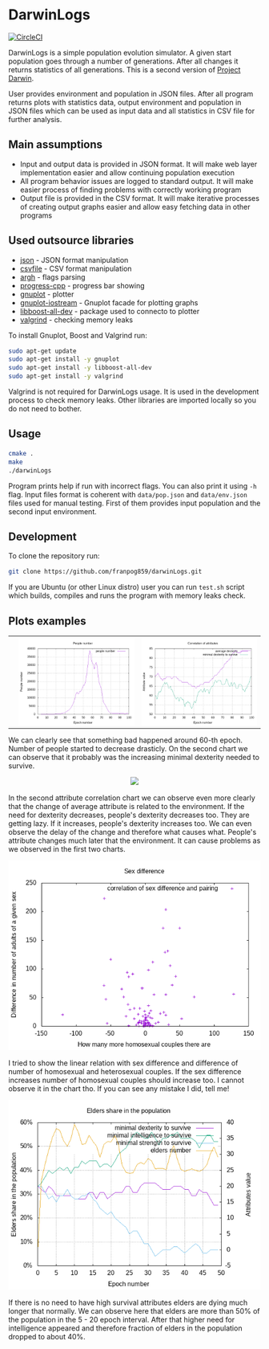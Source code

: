 # DarwinLogs

[![CircleCI](https://circleci.com/gh/franpog859/darwinLogs.svg?style=shield)](https://circleci.com/gh/franpog859/darwinLogs)

DarwinLogs is a simple population evolution simulator. A given start population goes through a number of generations. After all changes it returns statistics of all generations. This is a second version of [Project Darwin](https://github.com/franpog859/darwin).

User provides environment and population in JSON files. After all program returns plots with statistics data, output environment and population in JSON files which can be used as input data and all statistics in CSV file for further analysis.

## Main assumptions

- Input and output data is provided in JSON format. It will make web layer implementation easier and allow continuing population execution
- All program behavior issues are logged to standard output. It will make easier process of finding problems with correctly working program
- Output file is provided in the CSV format. It will make iterative processes of creating output graphs easier and allow easy fetching data in other programs

## Used outsource libraries

- [json](https://github.com/nlohmann/json) - JSON format manipulation
- [csvfile](https://gist.github.com/rudolfovich/f250900f1a833e715260a66c87369d15) - CSV format manipulation
- [argh](https://github.com/adishavit/argh) - flags parsing
- [progress-cpp](https://github.com/prakhar1989/progress-cpp) - progress bar showing
- [gnuplot](http://www.gnuplot.info/) - plotter
- [gnuplot-iostream](https://github.com/dstahlke/gnuplot-iostream) - Gnuplot facade for plotting graphs
- [libboost-all-dev](https://packages.debian.org/pl/sid/libboost-all-dev) - package used to connecto to plotter
- [valgrind](http://valgrind.org/) - checking memory leaks

To install Gnuplot, Boost and Valgrind run:

```sh
sudo apt-get update
sudo apt-get install -y gnuplot
sudo apt-get install -y libboost-all-dev
sudo apt-get install -y valgrind
```

Valgrind is not required for DarwinLogs usage. It is used in the development process to check memory leaks. Other libraries are imported locally so you do not need to bother.

## Usage

```sh
cmake .
make
./darwinLogs
```

Program prints help if run with incorrect flags. You can also print it using `-h` flag. Input files format is coherent with `data/pop.json` and `data/env.json` files used for manual testing. First of them provides input population and the second input environment.

## Development

To clone the repository run:

```sh
git clone https://github.com/franpog859/darwinLogs.git
```

If you are Ubuntu (or other Linux distro) user you can run `test.sh` script which builds, compiles and runs the program with memory leaks check.

## Plots examples

<p align="center">
<table>
  <tr>
    <th></th>
    <th scope="col"><img src="https://raw.githubusercontent.com/franpog859/darwinLogs/master/docs/1-attribute-correlation-people-number.png"></th>
    <th scope="col"><img src="https://raw.githubusercontent.com/franpog859/darwinLogs/master/docs/1-attribute-correlation-correlation-dexterity.png"></th>
  </tr>
</table>
</p>

We can clearly see that something bad happened around 60-th epoch. Number of people started to decrease drasticly. On the second chart we can observe that it probably was the increasing minimal dexterity needed to survive.

<p align="center">
  <img src="https://raw.githubusercontent.com/franpog859/darwinLogs/master/docs/2-delay-correlation-sex-and-couples.png">
</p>

In the second attribute correlation chart we can observe even more clearly that the change of average attribute is related to the environment. If the need for dexterity decreases, people's dexterity decreases too. They are getting lazy. If it increases, people's dexterity increases too. We can even observe the delay of the change and therefore what causes what. People's attribute changes much later that the environment. It can cause problems as we observed in the first two charts.

<p align="center">
  <img src="https://raw.githubusercontent.com/franpog859/darwinLogs/master/docs/3-not-linear-correlation-sex-and-couples.png">
</p>

I tried to show the linear relation with sex difference and difference of number of homosexual and heterosexual couples. If the sex difference increases number of homosexual couples should increase too. I cannot observe it in the chart tho. If you can see any mistake I did, tell me!

<p align="center">
  <img src="https://raw.githubusercontent.com/franpog859/darwinLogs/master/docs/4-elders-boom-correlation-elders-dexterity.png">
</p>

If there is no need to have high survival attributes elders are dying much longer that normally. We can observe here that elders are more than 50% of the population in the 5 - 20 epoch interval. After that higher need for intelligence appeared and therefore fraction of elders in the population dropped to about 40%.
